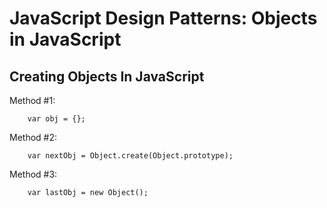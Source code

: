 # **JavaScript Design Patterns: Objects in JavaScript**

## **Creating Objects In JavaScript**

Method #1:

        var obj = {};

Method #2:

        var nextObj = Object.create(Object.prototype);

Method #3:

        var lastObj = new Object();